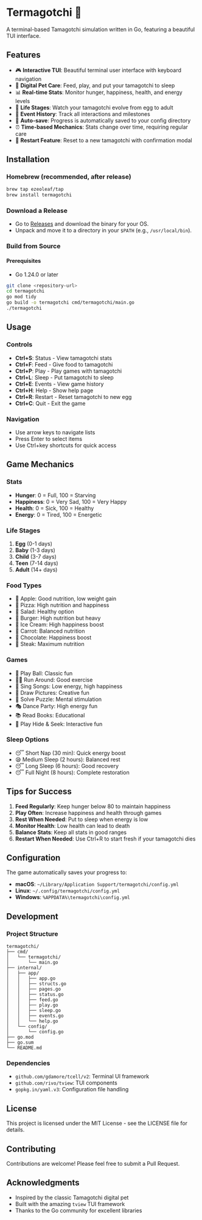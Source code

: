 # Termagotchi 🐾

A terminal-based Tamagotchi simulation written in Go, featuring a beautiful TUI interface.

## Features

- 🎮 **Interactive TUI**: Beautiful terminal user interface with keyboard navigation
- 🐾 **Digital Pet Care**: Feed, play, and put your tamagotchi to sleep
- 📊 **Real-time Stats**: Monitor hunger, happiness, health, and energy levels
- 🔄 **Life Stages**: Watch your tamagotchi evolve from egg to adult
- 📝 **Event History**: Track all interactions and milestones
- 💾 **Auto-save**: Progress is automatically saved to your config directory
- ⏰ **Time-based Mechanics**: Stats change over time, requiring regular care
- 🔄 **Restart Feature**: Reset to a new tamagotchi with confirmation modal

## Installation

### Homebrew (recommended, after release)

```sh
brew tap ezeoleaf/tap
brew install termagotchi
```

### Download a Release

- Go to [Releases](https://github.com/ezeoleaf/termagotchi/releases) and download the binary for your OS.
- Unpack and move it to a directory in your `$PATH` (e.g., `/usr/local/bin`).

### Build from Source

#### Prerequisites

- Go 1.24.0 or later

```bash
git clone <repository-url>
cd termagotchi
go mod tidy
go build -o termagotchi cmd/termagotchi/main.go
./termagotchi
```

## Usage

### Controls

- **Ctrl+S**: Status - View tamagotchi stats
- **Ctrl+F**: Feed - Give food to tamagotchi
- **Ctrl+P**: Play - Play games with tamagotchi
- **Ctrl+L**: Sleep - Put tamagotchi to sleep
- **Ctrl+E**: Events - View game history
- **Ctrl+H**: Help - Show help page
- **Ctrl+R**: Restart - Reset tamagotchi to new egg
- **Ctrl+C**: Quit - Exit the game

### Navigation

- Use arrow keys to navigate lists
- Press Enter to select items
- Use Ctrl+key shortcuts for quick access

## Game Mechanics

### Stats

- **Hunger**: 0 = Full, 100 = Starving
- **Happiness**: 0 = Very Sad, 100 = Very Happy
- **Health**: 0 = Sick, 100 = Healthy
- **Energy**: 0 = Tired, 100 = Energetic

### Life Stages

1. **Egg** (0-1 days)
2. **Baby** (1-3 days)
3. **Child** (3-7 days)
4. **Teen** (7-14 days)
5. **Adult** (14+ days)

### Food Types

- 🍎 Apple: Good nutrition, low weight gain
- 🍕 Pizza: High nutrition and happiness
- 🥗 Salad: Healthy option
- 🍔 Burger: High nutrition but heavy
- 🍦 Ice Cream: High happiness boost
- 🥕 Carrot: Balanced nutrition
- 🍫 Chocolate: Happiness boost
- 🥩 Steak: Maximum nutrition

### Games

- 🎾 Play Ball: Classic fun
- 🏃‍♂️ Run Around: Good exercise
- 🎵 Sing Songs: Low energy, high happiness
- 🎨 Draw Pictures: Creative fun
- 🧩 Solve Puzzle: Mental stimulation
- 🎭 Dance Party: High energy fun
- 📚 Read Books: Educational
- 🎪 Play Hide & Seek: Interactive fun

### Sleep Options

- 😴 Short Nap (30 min): Quick energy boost
- 😪 Medium Sleep (2 hours): Balanced rest
- 😴 Long Sleep (6 hours): Good recovery
- 😴 Full Night (8 hours): Complete restoration

## Tips for Success

1. **Feed Regularly**: Keep hunger below 80 to maintain happiness
2. **Play Often**: Increase happiness and health through games
3. **Rest When Needed**: Put to sleep when energy is low
4. **Monitor Health**: Low health can lead to death
5. **Balance Stats**: Keep all stats in good ranges
6. **Restart When Needed**: Use Ctrl+R to start fresh if your tamagotchi dies

## Configuration

The game automatically saves your progress to:

- **macOS**: `~/Library/Application Support/termagotchi/config.yml`
- **Linux**: `~/.config/termagotchi/config.yml`
- **Windows**: `%APPDATA%\termagotchi\config.yml`

## Development

### Project Structure

```
termagotchi/
├── cmd/
│   └── termagotchi/
│       └── main.go
├── internal/
│   ├── app/
│   │   ├── app.go
│   │   ├── structs.go
│   │   ├── pages.go
│   │   ├── status.go
│   │   ├── feed.go
│   │   ├── play.go
│   │   ├── sleep.go
│   │   ├── events.go
│   │   └── help.go
│   └── config/
│       └── config.go
├── go.mod
├── go.sum
└── README.md
```

### Dependencies

- `github.com/gdamore/tcell/v2`: Terminal UI framework
- `github.com/rivo/tview`: TUI components
- `gopkg.in/yaml.v3`: Configuration file handling

## License

This project is licensed under the MIT License - see the LICENSE file for details.

## Contributing

Contributions are welcome! Please feel free to submit a Pull Request.

## Acknowledgments

- Inspired by the classic Tamagotchi digital pet
- Built with the amazing `tview` TUI framework
- Thanks to the Go community for excellent libraries
